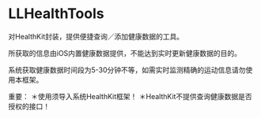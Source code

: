# LLHealthTools

对HealthKit封装，提供便捷查询／添加健康数据的工具。

所获取的信息由iOS内置健康数据提供，不能达到实时更新健康数据的目的。

系统获取健康数据时间段为5-30分钟不等，如需实时监测精确的运动信息请勿使用本框架。

重要：
＊使用须导入系统HealthKit框架！
＊HealthKit不提供查询健康数据是否授权的接口！